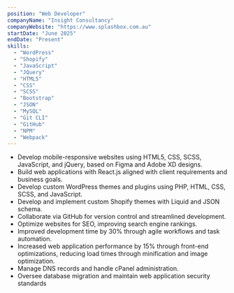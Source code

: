 ```yaml
---
position: "Web Developer"
companyName: "Insight Consultancy"
companyWebsite: "https://www.splashbox.com.au"
startDate: "June 2025"
endDate: "Present"
skills:
  - "WordPress"
  - "Shopify"
  - "JavaScript"
  - "JQuery"
  - "HTML5"
  - "CSS"
  - "SCSS"
  - "Bootstrap"
  - "JSON"
  - "MySQL"
  - "Git CLI"
  - "GitHub"
  - "NPM"
  - "Webpack"
---
```


- Develop mobile-responsive websites using HTML5, CSS, SCSS, JavaScript, and jQuery, based on Figma and Adobe XD designs.
- Build web applications with React.js aligned with client requirements and business goals.
- Develop custom WordPress themes and plugins using PHP, HTML, CSS, SCSS, and JavaScript.
- Develop and implement custom Shopify themes with Liquid and JSON schema.
- Collaborate via GitHub for version control and streamlined development.
- Optimize websites for SEO, improving search engine rankings.
- Improved development time by 30% through agile workflows and task automation.
- Increased web application performance by 15% through front-end optimizations, reducing load times through minification and image optimization.
- Manage DNS records and handle cPanel administration.
- Oversee database migration and maintain web application security standards